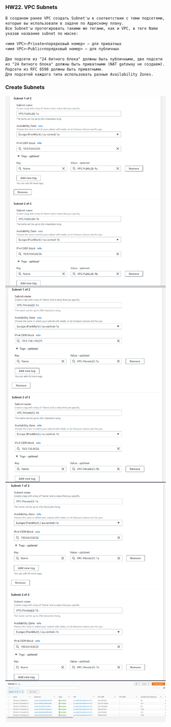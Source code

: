 ### HW22. VPC Subnets
``` 
В созданом ранее VPC создать Subnet'ы в соответствии с теми подсетями, которые вы использовали в задаче по Адресному плану.
Все Subnet'ы протегировать такими же тегами, как и VPC, в теге Name указав название subnet по маске:

<имя VPC>—Private<порядковый номер> — для приватных
<имя VPC>—Public<порядковый номер> — для публичных

Две подсети из "24 битного блока" должны быть публичными, две подсети из "24 битного блока" должны быть приватными (NAT gateway не создаем).
Подсети из RFC 6598 должны быть приватными.
Для подсетей каждого типа использовать разные Availability Zones.
```
### Create Subnets
![screen shot web page](https://github.com/v-kostyukov/ithillel-tasks/blob/master/HW22/img/screen1.png)
![screen shot web page](https://github.com/v-kostyukov/ithillel-tasks/blob/master/HW22/img/screen2.png)
![screen shot web page](https://github.com/v-kostyukov/ithillel-tasks/blob/master/HW22/img/screen3.png)
![screen shot web page](https://github.com/v-kostyukov/ithillel-tasks/blob/master/HW22/img/screen4.png)
